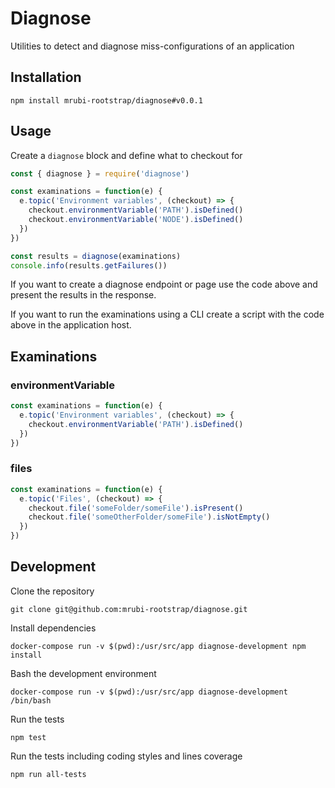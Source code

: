 # Diagnose

Utilities to detect and diagnose miss-configurations of an application

## Installation

```
npm install mrubi-rootstrap/diagnose#v0.0.1
```

## Usage

Create a `diagnose` block and define what to checkout for

```javascript
const { diagnose } = require('diagnose')

const examinations = function(e) {
  e.topic('Environment variables', (checkout) => {
    checkout.environmentVariable('PATH').isDefined()
    checkout.environmentVariable('NODE').isDefined()
  })
})

const results = diagnose(examinations)
console.info(results.getFailures())
```

If you want to create a diagnose endpoint or page use the code above and present
the results in the response.

If you want to run the examinations using a CLI create a script with the code above
in the application host.

## Examinations

### environmentVariable

```javascript
const examinations = function(e) {
  e.topic('Environment variables', (checkout) => {
    checkout.environmentVariable('PATH').isDefined()
  })
})
```

### files

```javascript
const examinations = function(e) {
  e.topic('Files', (checkout) => {
    checkout.file('someFolder/someFile').isPresent()
    checkout.file('someOtherFolder/someFile').isNotEmpty()
  })
})
```

## Development

Clone the repository

```
git clone git@github.com:mrubi-rootstrap/diagnose.git
```

Install dependencies

```
docker-compose run -v $(pwd):/usr/src/app diagnose-development npm install
```

Bash the development environment

```
docker-compose run -v $(pwd):/usr/src/app diagnose-development /bin/bash
```

Run the tests

```
npm test
```

Run the tests including coding styles and lines coverage
```
npm run all-tests
```
